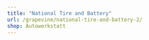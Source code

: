 ```yaml
---
title: "National Tire and Battery"
url: /grapevine/national-tire-and-battery-2/
shop: Autowerkstatt
---
```

